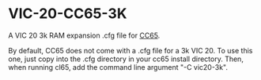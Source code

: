 # VIC-20-CC65-3K
A VIC 20 3k RAM expansion .cfg file for [CC65](https://github.com/cc65/cc65).

By default, CC65 does not come with a .cfg file for a 3k VIC 20.
To use this one, just copy into the .cfg directory in your cc65 install directory.
Then, when running cl65, add the command line argument "-C vic20-3k".
